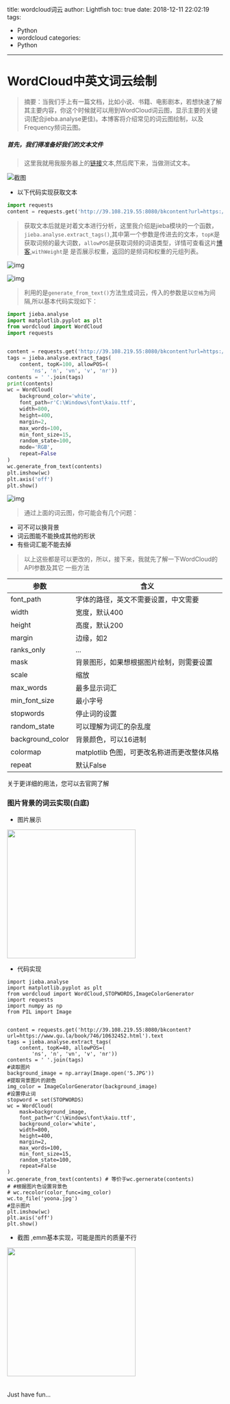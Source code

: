 title: wordcloud词云
author: Lightfish
toc: true
date: 2018-12-11 22:02:19
tags:
  - Python
  - wordcloud
categories:
  - Python
---

# WordCloud中英文词云绘制

> 摘要：当我们手上有一篇文档，比如小说、书籍、电影剧本，若想快速了解其主要内容，你这个时候就可以用到WordCloud词云图，显示主要的关键词(配合jieba.analyse更佳)。本博客将介绍常见的词云图绘制，以及Frequency频词云图。

<!-- more -->

##### 首先，我们得准备好我们的文本文件

>这里我就用我服务器上的[链接](http://39.108.219.55:8080/bkcontent?url=https://www.qu.la/book/746/10632452.html)文本,然后爬下来，当做测试文本。

![截图](http://pjas65wzi.bkt.clouddn.com/1.jpg)

- 以下代码实现获取文本
```python
import requests
content = requests.get('http://39.108.219.55:8080/bkcontent?url=https://www.qu.la/book/746/10632452.html').text
```

>获取文本后就是对着文本进行分析，这里我介绍是jieba模块的一个函数，`jieba.analyse.extract_tags()`,其中第一个参数是传进去的文本，`topK`是获取词频的最大词数，`allowPOS`是获取词频的词语类型，详情可查看这片[博客](https://blog.csdn.net/HHTNAN/article/details/77650128),`withWeight`是 是否展示权重，返回的是频词和权重的元组列表。

![img](http://pjas65wzi.bkt.clouddn.com/2.jpg)

![img](http://pjas65wzi.bkt.clouddn.com/3.jpg)

>利用的是`generate_from_text()`方法生成词云，传入的参数是以`空格`为间隔,所以基本代码实现如下：

```python
import jieba.analyse
import matplotlib.pyplot as plt
from wordcloud import WordCloud
import requests


content = requests.get('http://39.108.219.55:8080/bkcontent?url=https://www.qu.la/book/746/10632452.html').text
tags = jieba.analyse.extract_tags(
    content, topK=100, allowPOS=(
        'ns', 'n', 'vn', 'v', 'nr'))
contents = ' '.join(tags)
print(contents)
wc = WordCloud(
    background_color='white',
    font_path=r'C:\Windows\font\kaiu.ttf',
    width=800,
    height=400,
    margin=2,
    max_words=100,
    min_font_size=15,
    random_state=100,
    mode='RGB',
    repeat=False
)
wc.generate_from_text(contents)
plt.imshow(wc)
plt.axis('off')
plt.show()

```

![img](http://pjas65wzi.bkt.clouddn.com/4.jpg)

>通过上面的词云图，你可能会有几个问题：
* 可不可以换背景
* 词云图能不能换成其他的形状
* 有些词汇能不能去掉

>以上这些都是可以更改的，所以，接下来，我就先了解一下WordCloud的API参数及其它 一些方法

|参数|含义|
|------|------|
|font_path|字体的路径，英文不需要设置，中文需要|
|width|宽度，默认400|
|height|高度，默认200|
|margin|边缘，如2|
|ranks_only|...|
|mask|背景图形，如果想根据图片绘制，则需要设置|
|scale|缩放|
|max_words|最多显示词汇|
|min_font_size|最小字号|
|stopwords|停止词的设置|
|random_state|可以理解为词汇的杂乱度|
|background_color|背景颜色，可以16进制|
|colormap|matplotlib 色图，可更改名称进而更改整体风格|
|repeat|默认False|

关于更详细的用法，您可以去官网了解

### 图片背景的词云实现(白底)

* 图片展示
<img src="http://pjas65wzi.bkt.clouddn.com/5.jpg" width=300>

* 代码实现
```
import jieba.analyse
import matplotlib.pyplot as plt
from wordcloud import WordCloud,STOPWORDS,ImageColorGenerator
import requests
import numpy as np
from PIL import Image


content = requests.get('http://39.108.219.55:8080/bkcontent?url=https://www.qu.la/book/746/10632452.html').text
tags = jieba.analyse.extract_tags(
    content, topK=40, allowPOS=(
        'ns', 'n', 'vn', 'v', 'nr'))
contents = ' '.join(tags)
#读取图片
background_image = np.array(Image.open('5.JPG'))
#提取背景图片的颜色
img_color = ImageColorGenerator(background_image)
#设置停止词
stopword = set(STOPWORDS)
wc = WordCloud(
    mask=background_image,
    font_path=r'C:\Windows\font\kaiu.ttf',
    background_color='white',
    width=800,
    height=400,
    margin=2,
    max_words=100,
    min_font_size=15,
    random_state=100,
    repeat=False
)
wc.generate_from_text(contents) # 等价于wc.gernerate(contents)
# #根据图片色设置背景色
# wc.recolor(color_func=img_color)
wc.to_file('yoona.jpg')
#显示图片
plt.imshow(wc)
plt.axis('off')
plt.show()
```
* 截图 ,emm基本实现，可能是图片的质量不行
<img src="http://pjas65wzi.bkt.clouddn.com/yoona.jpg" width=300> 
<br><br><br>Just have fun...